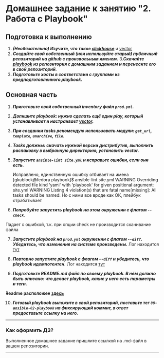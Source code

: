 # Домашнее задание к занятию "2. Работа с Playbook"

## Подготовка к выполнению

1. ***(Необязательно) Изучите, что такое [clickhouse](https://www.youtube.com/watch?v=fjTNS2zkeBs)***
   и [vector](https://www.youtube.com/watch?v=CgEhyffisLY)
2. ***Создайте свой собственный (или используйте старый) публичный репозиторий на github с произвольным именем.***
3.***Скачайте [playbook](./playbook/) из репозитория с домашним заданием и перенесите его в свой репозиторий.***
4. ***Подготовьте хосты в соответствии с группами из предподготовленного playbook.***

## Основная часть

1. ***Приготовьте свой собственный inventory файл `prod.yml`.***
2. ***Допишите playbook: нужно сделать ещё один play, который устанавливает и настраивает [vector](https://vector.dev).***
3. ***При создании tasks рекомендую использовать модули: `get_url`, `template`, `unarchive`, `file`.***
4. ***Tasks должны: скачать нужной версии дистрибутив, выполнить распаковку в выбранную директорию, установить vector.***
5. ***Запустите `ansible-lint site.yml` и исправьте ошибки, если они есть.***

   Исправлено, единственную ошибку отбивает на имена
   [gkublock@fedora playbook]$ ansible-lint site.yml
   WARNING Overriding detected file kind 'yaml' with 'playbook' for given positional argument: site.yml
   WARNING Listing 4 violation(s) that are fatal
   name[missing]: All tasks should be named.
   Но с ними все вроде как ОК, плейбук отрабатывает
6. ***Попробуйте запустить playbook на этом окружении с флагом `--check`.***

Падает с ошибкой, т.к. при опции check не
   производится скачивание файла



7. ***Запустите playbook на `prod.yml` окружении с флагом `--diff`. Убедитесь, что изменения на системе произведены.***
 Лог находится [тут](Ansible_log_7_task.txt)

8. ***Повторно запустите playbook с флагом `--diff` и убедитесь, что playbook идемпотентен.***
 Лог находится [тут](Ansible_log_8_task.txt)

9. ***Подготовьте README.md файл по своему playbook. В нём должно быть описано: что делает playbook, какие у него есть
   параметры и теги.***


__Readme расположен [здесь](playbook/Readme_vector.md)__

10. ***Готовый playbook выложите в свой репозиторий, поставьте тег `08-ansible-02-playbook` на фиксирующий коммит, в ответ
    предоставьте ссылку на него.***

---

### Как оформить ДЗ?

Выполненное домашнее задание пришлите ссылкой на .md-файл в вашем репозитории.

---
